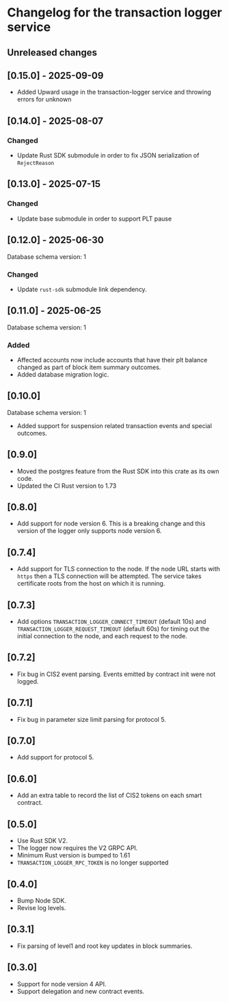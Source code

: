 # Changelog for the transaction logger service

## Unreleased changes

## [0.15.0] - 2025-09-09

- Added Upward usage in the transaction-logger service and throwing errors for unknown

## [0.14.0] - 2025-08-07

### Changed

- Update Rust SDK submodule in order to fix JSON serialization of `RejectReason`

## [0.13.0] - 2025-07-15

### Changed

- Update base submodule in order to support PLT pause 

## [0.12.0] - 2025-06-30

Database schema version: 1

### Changed

- Update `rust-sdk` submodule link dependency.

## [0.11.0] - 2025-06-25

Database schema version: 1

### Added

- Affected accounts now include accounts that have their plt balance changed as part of block item summary outcomes.
- Added database migration logic.

## [0.10.0]

Database schema version: 1

- Added support for suspension related transaction events and special outcomes.

## [0.9.0]

- Moved the postgres feature from the Rust SDK into this crate as its own code.
- Updated the CI Rust version to 1.73

## [0.8.0]

- Add support for node version 6. This is a breaking change and this version
  of the logger only supports node version 6.

## [0.7.4]

- Add support for TLS connection to the node. If the node URL starts with
  `https` then a TLS connection will be attempted. The service takes certificate
  roots from the host on which it is running.

## [0.7.3]

- Add options `TRANSACTION_LOGGER_CONNECT_TIMEOUT` (default 10s) and
  `TRANSACTION_LOGGER_REQUEST_TIMEOUT` (default 60s) for timing out the initial
  connection to the node, and each request to the node.

## [0.7.2]

- Fix bug in CIS2 event parsing. Events emitted by contract init were not
  logged.

## [0.7.1]

- Fix bug in parameter size limit parsing for protocol 5.

## [0.7.0]

- Add support for protocol 5.

## [0.6.0]

- Add an extra table to record the list of CIS2 tokens on each smart contract.

## [0.5.0]

- Use Rust SDK V2.
- The logger now requires the V2 GRPC API.
- Minimum Rust version is bumped to 1.61
- `TRANSACTION_LOGGER_RPC_TOKEN` is no longer supported

## [0.4.0]

- Bump Node SDK.
- Revise log levels.

## [0.3.1]

- Fix parsing of level1 and root key updates in block summaries.

## [0.3.0]
- Support for node version 4 API.
- Support delegation and new contract events.
